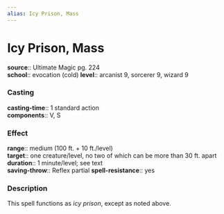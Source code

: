 ```yaml
---
alias: Icy Prison, Mass
---
```


# Icy Prison, Mass 

**source**:: Ultimate Magic pg. 224  
**school**:: evocation (cold)
**level**:: arcanist 9, sorcerer 9, wizard 9

### Casting 

**casting-time**:: 1 standard action  
**components**:: V, S

### Effect 

**range**:: medium (100 ft. + 10 ft./level)  
**target**:: one creature/level, no two of which can be more than 30 ft. apart  
**duration**:: 1 minute/level; see text  
**saving-throw**:: Reflex partial
**spell-resistance**:: yes

### Description 

This spell functions as *icy prison*, except as noted above.
